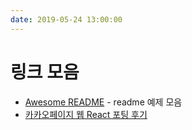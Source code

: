 ```yaml
---
date: 2019-05-24 13:00:00
---
```


# 링크 모음

- [Awesome README](https://github.com/matiassingers/awesome-readme) - readme 예제 모음
- [카카오페이지 웹 React 포팅 후기](https://medium.com/@ljs0705/%EC%B9%B4%EC%B9%B4%EC%98%A4%ED%8E%98%EC%9D%B4%EC%A7%80-%EC%9B%B9-react-%ED%8F%AC%ED%8C%85-%ED%9B%84%EA%B8%B0-76402cc5e031)
